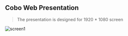 ## Cobo Web Presentation

> The presentation is designed for 1920 \* 1080 screen

![screen1]('https://raw.githubusercontent.com/cobowallet/presentation/master/screens/screen1.jpg')
